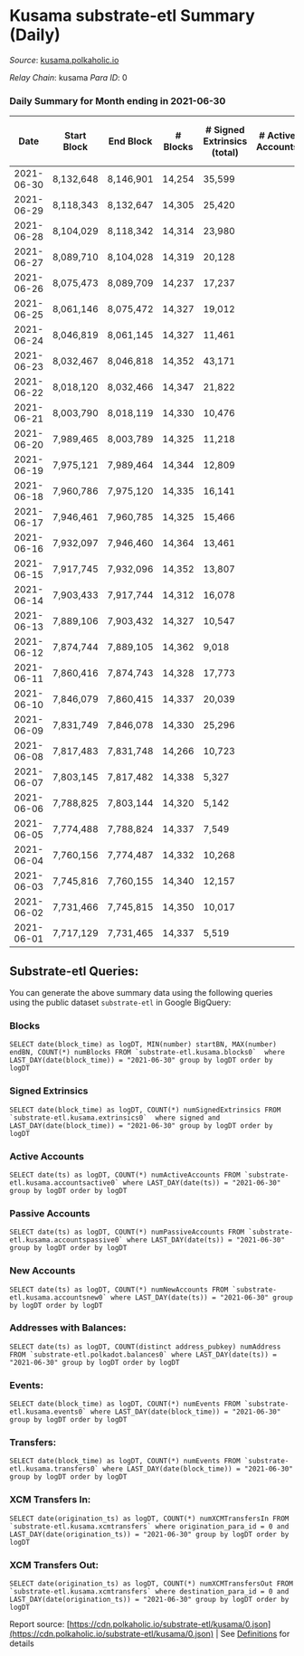 # Kusama substrate-etl Summary (Daily)

_Source_: [kusama.polkaholic.io](https://kusama.polkaholic.io)

*Relay Chain*: kusama
*Para ID*: 0



### Daily Summary for Month ending in 2021-06-30


| Date | Start Block | End Block | # Blocks | # Signed Extrinsics (total) | # Active Accounts | # Passive | # New | # Addresses with Balances | # Events | # Transfers | # XCM Transfers In | # XCM Transfers Out | Issues | 
| ---- | ----------- | --------- | -------- | --------------------------- | ----------------- | --------- | ----- | ------------------------- | -------- | ----------- | ------------------ | ------------------- | ------ |
| 2021-06-30 | 8,132,648 | 8,146,901 | 14,254 | 35,599 |  |  |  | 130,233 | 261,862 | 5,404 ($53,418,505.51) |   |   |  |
| 2021-06-29 | 8,118,343 | 8,132,647 | 14,305 | 25,420 |  |  |  |  | 214,626 | 5,754 ($80,523,994.15) |   |   |  |
| 2021-06-28 | 8,104,029 | 8,118,342 | 14,314 | 23,980 |  |  |  |  | 219,007 | 6,972 ($38,032,945.00) |   |   |  |
| 2021-06-27 | 8,089,710 | 8,104,028 | 14,319 | 20,128 |  |  |  |  | 196,773 | 5,106 ($18,342,901.73) |   |   |  |
| 2021-06-26 | 8,075,473 | 8,089,709 | 14,237 | 17,237 |  |  |  |  | 180,053 | 5,087 ($33,081,826.90) |   |   |  |
| 2021-06-25 | 8,061,146 | 8,075,472 | 14,327 | 19,012 |  |  |  |  | 183,484 | 4,694 ($55,465,428.98) |   |   |  |
| 2021-06-24 | 8,046,819 | 8,061,145 | 14,327 | 11,461 |  |  |  |  | 156,169 | 3,234 ($40,856,723.43) |   |   |  |
| 2021-06-23 | 8,032,467 | 8,046,818 | 14,352 | 43,171 |  |  |  |  | 286,223 | 4,193 ($90,356,004.78) |   |   |  |
| 2021-06-22 | 8,018,120 | 8,032,466 | 14,347 | 21,822 |  |  |  |  | 195,803 | 4,676 ($62,242,840.72) |   |   |  |
| 2021-06-21 | 8,003,790 | 8,018,119 | 14,330 | 10,476 |  |  |  |  | 147,185 | 4,059 ($24,412,947.84) |   |   |  |
| 2021-06-20 | 7,989,465 | 8,003,789 | 14,325 | 11,218 |  |  |  |  | 136,845 | 2,503 ($15,230,291.49) |   |   |  |
| 2021-06-19 | 7,975,121 | 7,989,464 | 14,344 | 12,809 |  |  |  |  | 165,460 | 3,138 ($18,338,359.54) |   |   |  |
| 2021-06-18 | 7,960,786 | 7,975,120 | 14,335 | 16,141 |  |  |  |  | 155,622 | 3,176 ($88,678,881.93) |   |   |  |
| 2021-06-17 | 7,946,461 | 7,960,785 | 14,325 | 15,466 |  |  |  |  | 165,618 | 3,913 ($56,135,097.46) |   |   |  |
| 2021-06-16 | 7,932,097 | 7,946,460 | 14,364 | 13,461 |  |  |  |  | 154,303 | 5,991 ($62,523,628.44) |   |   |  |
| 2021-06-15 | 7,917,745 | 7,932,096 | 14,352 | 13,807 |  |  |  |  | 150,488 | 5,221 ($59,007,821.25) |   |   |  |
| 2021-06-14 | 7,903,433 | 7,917,744 | 14,312 | 16,078 |  |  |  |  | 166,934 | 5,289 ($29,692,660.13) |   |   |  |
| 2021-06-13 | 7,889,106 | 7,903,432 | 14,327 | 10,547 |  |  |  |  | 140,133 | 4,386 ($24,415,975.84) |   |   |  |
| 2021-06-12 | 7,874,744 | 7,889,105 | 14,362 | 9,018 |  |  |  |  | 129,724 | 4,216 ($32,017,660.87) |   |   |  |
| 2021-06-11 | 7,860,416 | 7,874,743 | 14,328 | 17,773 |  |  |  |  | 175,100 | 11,531 ($87,899,679.34) |   |   |  |
| 2021-06-10 | 7,846,079 | 7,860,415 | 14,337 | 20,039 |  |  |  |  | 191,407 | 15,740 ($93,747,673.02) |   |   |  |
| 2021-06-09 | 7,831,749 | 7,846,078 | 14,330 | 25,296 |  |  |  |  | 221,025 | 22,008 ($110,179,463.63) |   |   |  |
| 2021-06-08 | 7,817,483 | 7,831,748 | 14,266 | 10,723 |  |  |  |  | 144,379 | 7,175 ($175,993,014.75) |   |   |  |
| 2021-06-07 | 7,803,145 | 7,817,482 | 14,338 | 5,327 |  |  |  |  | 123,945 | 2,236 ($28,511,152.98) |   |   |  |
| 2021-06-06 | 7,788,825 | 7,803,144 | 14,320 | 5,142 |  |  |  |  | 119,070 | 1,766 ($11,179,763.15) |   |   |  |
| 2021-06-05 | 7,774,488 | 7,788,824 | 14,337 | 7,549 |  |  |  |  | 116,712 | 2,372 ($17,733,629.69) |   |   |  |
| 2021-06-04 | 7,760,156 | 7,774,487 | 14,332 | 10,268 |  |  |  |  | 136,605 | 3,042 ($17,529,002.01) |   |   |  |
| 2021-06-03 | 7,745,816 | 7,760,155 | 14,340 | 12,157 |  |  |  |  | 148,377 | 4,277 ($20,469,174.92) |   |   |  |
| 2021-06-02 | 7,731,466 | 7,745,815 | 14,350 | 10,017 |  |  |  |  | 146,767 | 2,918 ($36,287,226.67) |   |   |  |
| 2021-06-01 | 7,717,129 | 7,731,465 | 14,337 | 5,519 |  |  |  |  | 117,622 | 1,714 ($20,271,092.44) |   |   |  |

## Substrate-etl Queries:
You can generate the above summary data using the following queries using the public dataset `substrate-etl` in Google BigQuery:


### Blocks
```
SELECT date(block_time) as logDT, MIN(number) startBN, MAX(number) endBN, COUNT(*) numBlocks FROM `substrate-etl.kusama.blocks0`  where LAST_DAY(date(block_time)) = "2021-06-30" group by logDT order by logDT
```


### Signed Extrinsics
```
SELECT date(block_time) as logDT, COUNT(*) numSignedExtrinsics FROM `substrate-etl.kusama.extrinsics0`  where signed and LAST_DAY(date(block_time)) = "2021-06-30" group by logDT order by logDT
```


### Active Accounts
```
SELECT date(ts) as logDT, COUNT(*) numActiveAccounts FROM `substrate-etl.kusama.accountsactive0` where LAST_DAY(date(ts)) = "2021-06-30" group by logDT order by logDT
```


### Passive Accounts
```
SELECT date(ts) as logDT, COUNT(*) numPassiveAccounts FROM `substrate-etl.kusama.accountspassive0` where LAST_DAY(date(ts)) = "2021-06-30" group by logDT order by logDT
```


### New Accounts
```
SELECT date(ts) as logDT, COUNT(*) numNewAccounts FROM `substrate-etl.kusama.accountsnew0` where LAST_DAY(date(ts)) = "2021-06-30" group by logDT order by logDT
```


### Addresses with Balances:
```
SELECT date(ts) as logDT, COUNT(distinct address_pubkey) numAddress FROM `substrate-etl.polkadot.balances0` where LAST_DAY(date(ts)) = "2021-06-30" group by logDT order by logDT
```


### Events:
```
SELECT date(block_time) as logDT, COUNT(*) numEvents FROM `substrate-etl.kusama.events0` where LAST_DAY(date(block_time)) = "2021-06-30" group by logDT order by logDT
```


### Transfers:
```
SELECT date(block_time) as logDT, COUNT(*) numEvents FROM `substrate-etl.kusama.transfers0` where LAST_DAY(date(block_time)) = "2021-06-30" group by logDT order by logDT
```


### XCM Transfers In:
```
SELECT date(origination_ts) as logDT, COUNT(*) numXCMTransfersIn FROM `substrate-etl.kusama.xcmtransfers` where origination_para_id = 0 and LAST_DAY(date(origination_ts)) = "2021-06-30" group by logDT order by logDT
```


### XCM Transfers Out:
```
SELECT date(origination_ts) as logDT, COUNT(*) numXCMTransfersOut FROM `substrate-etl.kusama.xcmtransfers` where destination_para_id = 0 and LAST_DAY(date(origination_ts)) = "2021-06-30" group by logDT order by logDT
```



Report source: [https://cdn.polkaholic.io/substrate-etl/kusama/0.json](https://cdn.polkaholic.io/substrate-etl/kusama/0.json) | See [Definitions](/DEFINITIONS.md) for details
